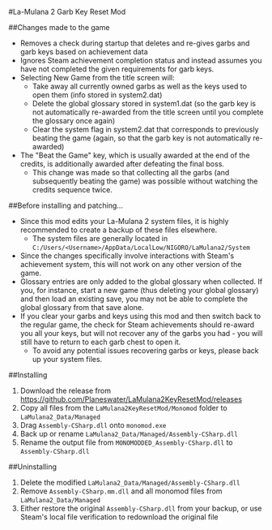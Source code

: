 #La-Mulana 2 Garb Key Reset Mod

##Changes made to the game
- Removes a check during startup that deletes and re-gives garbs and garb keys based on achievement data
- Ignores Steam achievement completion status and instead assumes you have not completed the given requirements for garb keys.
- Selecting New Game from the title screen will:
	- Take away all currently owned garbs as well as the keys used to open them (info stored in system2.dat)
	- Delete the global glossary stored in system1.dat (so the garb key is not automatically re-awarded from the title screen until you complete the glossary once again)
	- Clear the system flag in system2.dat that corresponds to previously beating the game (again, so that the garb key is not automatically re-awarded)
- The "Beat the Game" key, which is usually awarded at the end of the credits, is additionally awarded after defeating the final boss.
	- This change was made so that collecting all the garbs (and subsequently beating the game) was possible without watching the credits sequence twice.

##Before installing and patching...
- Since this mod edits your La-Mulana 2 system files, it is highly recommended to create a backup of these files elsewhere.
	- The system files are generally located in `C:/Users/<Username>/AppData/LocalLow/NIGORO/LaMulana2/System`
- Since the changes specifically involve interactions with Steam's achievement system, this will not work on any other version of the game.
- Glossary entries are only added to the global glossary when collected. If you, for instance, start a new game (thus deleting your global glossary) and then load an existing save, you may not be able to complete the global glossary from that save alone.
- If you clear your garbs and keys using this mod and then switch back to the regular game, the check for Steam achievements should re-award you all your keys, but will not recover any of the garbs you had - you will still have to return to each garb chest to open it.
	- To avoid any potential issues recovering garbs or keys, please back up your system files.

##Installing
1. Download the release from https://github.com/Planeswater/LaMulana2KeyResetMod/releases
2. Copy all files from the `LaMulana2KeyResetMod/Monomod` folder to `LaMulana2_Data/Managed`
3. Drag `Assembly-CSharp.dll` onto `monomod.exe`
4. Back up or rename `LaMulana2_Data/Managed/Assembly-CSharp.dll`
5. Rename the output file from `MONOMODDED_Assembly-CSharp.dll` to `Assembly-CSharp.dll`

##Uninstalling
1. Delete the modified `LaMulana2_Data/Managed/Assembly-CSharp.dll`
2. Remove `Assembly-CSharp.mm.dll` and all monomod files from `LaMulana2_Data/Managed`
3. Either restore the original `Assembly-CSharp.dll` from your backup, or use Steam's local file verification to redownload the original file